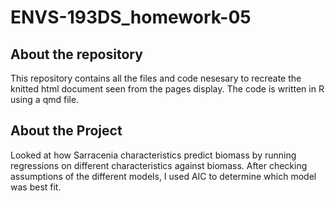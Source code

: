 # ENVS-193DS_homework-05  
## About the repository
This repository contains all the files and code nesesary to recreate the knitted html document seen from the pages display. The code is written in R using a qmd file.  
## About the Project
Looked at how Sarracenia characteristics predict biomass by running regressions on different characteristics against biomass. After checking assumptions of the different models, I used AIC to determine which model was best fit.
